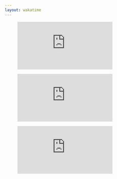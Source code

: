 ```yaml
---
layout: wakatime
---
```


<figure><embed src="https://wakatime.com/share/@bangnokia/c4b1357a-ed5a-4974-9bbd-72cbe9544aa3.svg" /></figure>
	<figure><embed src="https://wakatime.com/share/@bangnokia/0496729c-9b27-4123-a747-c4447300d13c.svg" /></figure>
	<figure><embed src="https://wakatime.com/share/@bangnokia/2b1d191a-b244-408b-9a6a-a40edfd23d58.svg" /></figure>
